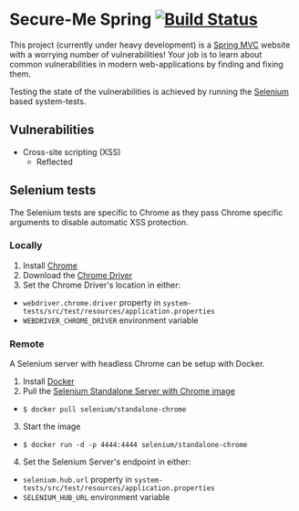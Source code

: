 # Secure-Me Spring [![Build Status](https://travis-ci.org/SketchingDev/Secure-Me-Spring.svg?branch=development)](https://travis-ci.org/SketchingDev/Secure-Me-Spring)

This project (currently under heavy development) is a [Spring MVC][spring-mvc] website with a worrying number of 
vulnerabilities! Your job is to learn about common vulnerabilities in modern web-applications by finding and fixing 
them.

Testing the state of the vulnerabilities is achieved by running the [Selenium][selenium] based system-tests.

## Vulnerabilities

* Cross-site scripting (XSS)
  * Reflected

## Selenium tests

The Selenium tests are specific to Chrome as they pass Chrome specific arguments to disable automatic XSS protection.

### Locally

1. Install [Chrome][chrome]
2. Download the [Chrome Driver][chrome-driver]
3. Set the Chrome Driver's location in either:
  * `webdriver.chrome.driver` property in `system-tests/src/test/resources/application.properties`
  * `WEBDRIVER_CHROME_DRIVER` environment variable

### Remote

A Selenium server with headless Chrome can be setup with Docker.

1. Install [Docker][docker-install]
2. Pull the [Selenium Standalone Server with Chrome image][selenium-server-chrome-image] 
  * `$ docker pull selenium/standalone-chrome`
3. Start the image
  * `$ docker run -d -p 4444:4444 selenium/standalone-chrome`
4. Set the Selenium Server's endpoint in either:
  * `selenium.hub.url` property in `system-tests/src/test/resources/application.properties`
  * `SELENIUM_HUB_URL` environment variable
  
[spring-mvc]: https://docs.spring.io/spring/docs/current/spring-framework-reference/web.html#mvc
[selenium]: http://www.seleniumhq.org/
[chrome]: https://www.google.co.uk/chrome/browser/desktop/index.html
[chrome-driver]: https://sites.google.com/a/chromium.org/chromedriver/getting-started
[docker-install]: https://docs.docker.com/engine/installation/
[selenium-server-chrome-image]: https://hub.docker.com/r/selenium/standalone-chrome/